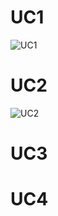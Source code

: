 # UC1
![UC1](https://user-images.githubusercontent.com/49024958/117531999-3e900500-b020-11eb-9338-80e1865103f0.jpg)

# UC2
![UC2](https://user-images.githubusercontent.com/49024958/117532004-46e84000-b020-11eb-86e9-2420d775d76d.jpg)

# UC3
 
# UC4
